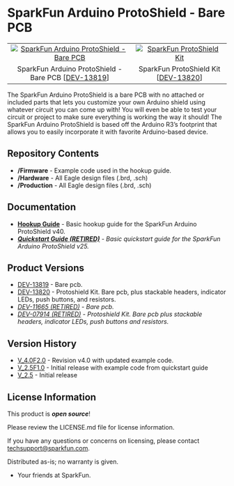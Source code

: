 SparkFun Arduino ProtoShield - Bare PCB
=======================================

<table class="table table-hover table-striped table-bordered">
  <tr align="center">
   <td><a href="https://cdn.sparkfun.com//assets/parts/1/1/4/1/1/13819-SparkFun_ProtoShield-01.jpg"><img src="https://cdn.sparkfun.com//assets/parts/1/1/4/1/1/13819-SparkFun_ProtoShield-01.jpg" title="SparkFun Arduino ProtoShield - Bare PCB"></a></td>
   <td><a href="https://cdn.sparkfun.com//assets/parts/1/1/4/1/2/13820-SparkFun_ProtoShield_Kit-01.jpg"><img src="https://cdn.sparkfun.com//assets/parts/1/1/4/1/2/13820-SparkFun_ProtoShield_Kit-01.jpg" title="SparkFun ProtoShield Kit
"></a></td>
  </tr>
  <tr align="center">
    <td>SparkFun Arduino ProtoShield - Bare PCB [<a href="https://www.sparkfun.com/products/13819">DEV-13819</a>]</td>
    <td>SparkFun ProtoShield Kit [<a href="https://www.sparkfun.com/products/13820">DEV-13820</a>]</td>
  </tr>
</table>

The SparkFun Arduino ProtoShield is a bare PCB with no attached or included parts that lets you customize your own Arduino shield using whatever circuit you can come up with! You will even be able to test your circuit or project to make sure everything is working the way it should! The SparkFun Arduino ProtoShield is based off the Arduino R3’s footprint that allows you to easily incorporate it with favorite Arduino-based device.

Repository Contents
-------------------
* **/Firmware** - Example code used in the hookup guide.
* **/Hardware** - All Eagle design files (.brd, .sch)
* **/Production** - All Eagle design files (.brd, .sch)


Documentation
--------------
* **[Hookup Guide](https://learn.sparkfun.com/tutorials/sparkfun-arduino-protoshield-hookup-guide)** - Basic hookup guide for the SparkFun Arduino ProtoShield v40.
* _**[Quickstart Guide (RETIRED)](https://learn.sparkfun.com/tutorials/arduino-protoshield-quickstart-guide)** - Basic quickstart guide for the SparkFun Arduino ProtoShield v25._

Product Versions
----------------
* [DEV-13819](https://www.sparkfun.com/products/13819) - Bare pcb.
* [DEV-13820](https://www.sparkfun.com/products/13820) - Protoshield Kit. Bare pcb, plus stackable headers, indicator LEDs, push buttons, and resistors.
* _[DEV-11665 (RETIRED)](https://www.sparkfun.com/products/11665) - Bare pcb._
* _[DEV-07914 (RETIRED)](https://www.sparkfun.com/products/7914) - Protoshield Kit. Bare pcb plus stackable headers, indicator LEDs, push buttons and resistors._

Version History
---------------
* [V_4.0F2.0](https://github.com/sparkfun/Arduino_ProtoShield_Bare_PCB/releases/tag/V_4.0F2.0) - Revision v4.0 with updated example code.
* [V_2.5F1.0](https://github.com/sparkfun/Arduino_ProtoShield_Bare_PCB/releases/tag/V_2.5F1.0) - Initial release with example code from quickstart guide 
* [V_2.5](https://github.com/sparkfun/Arduino_ProtoShield_Bare_PCB/releases/tag/V_2.5) - Initial release

License Information
-------------------

This product is _**open source**_! 

Please review the LICENSE.md file for license information. 

If you have any questions or concerns on licensing, please contact techsupport@sparkfun.com.

Distributed as-is; no warranty is given.

- Your friends at SparkFun.

_<COLLABORATION CREDIT>_
